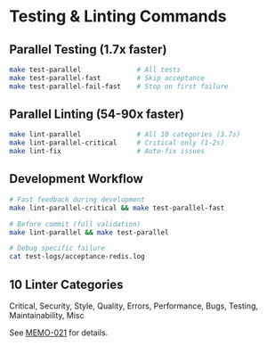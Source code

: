 # Testing & Linting Commands

## Parallel Testing (1.7x faster)

```bash
make test-parallel              # All tests
make test-parallel-fast         # Skip acceptance
make test-parallel-fail-fast    # Stop on first failure
```

## Parallel Linting (54-90x faster)

```bash
make lint-parallel              # All 10 categories (3.7s)
make lint-parallel-critical     # Critical only (1-2s)
make lint-fix                   # Auto-fix issues
```

## Development Workflow

```bash
# Fast feedback during development
make lint-parallel-critical && make test-parallel-fast

# Before commit (full validation)
make lint-parallel && make test-parallel

# Debug specific failure
cat test-logs/acceptance-redis.log
```

## 10 Linter Categories

Critical, Security, Style, Quality, Errors, Performance, Bugs, Testing, Maintainability, Misc

See [MEMO-021](/memos/memo-021) for details.

